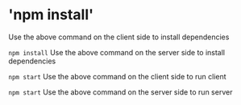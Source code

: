 # 'npm install'
Use the above command on the client side to install dependencies

```npm install```
Use the above command on the server side to install dependencies

```npm start```
Use the above command on the client side to run client

```npm start```
Use the above command on the server side to run server